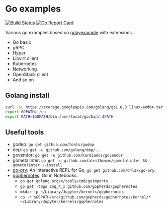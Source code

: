 # Go examples

[![Build Status](https://travis-ci.org/feiskyer/go-examples.svg?branch=master)](https://travis-ci.org/feiskyer/go-examples) [![Go Report Card](https://goreportcard.com/badge/github.com/feiskyer/go-examples)](https://goreportcard.com/report/github.com/feiskyer/go-examples)

Various go examples based on [gobyexample](https://github.com/mmcgrana/gobyexample) with extensions.

- Go basic
- gRPC
- Hyper
- Libvirt client
- Kubernetes
- Networking
- OpenStack client
- And so on

## Golang install

```sh
curl -sL https://storage.googleapis.com/golang/go1.8.3.linux-amd64.tar.gz | tar -C /usr/local -zxf -
export GOPATH='/go'
export PATH=$GOPATH/bin:/usr/local/go/bin/:$PATH
```

## Useful tools

* godep: `go get github.com/tools/godep`
* dep: `go get -u github.com/golang/dep/...`
* govendor: `go get -u github.com/kardianos/govendor`
* gometalinter: `go get -u github.com/alecthomas/gometalinter && gometalinter --install`
* [go-pry](https://github.com/d4l3k/go-pry): An interactive REPL for Go, `go get github.com/d4l3k/go-pry`.
* [gophernotes](https://github.com/gopherdata/gophernotes): Go in Notebooks.
  - `go get golang.org/x/tools/cmd/goimports`
  - `go get -tags zmq_4_x github.com/gopherds/gophernotes`
  - `mkdir -p ~/Library/Jupyter/kernels/gophernotes`
  - `cp -r $GOPATH/src/github.com/gopherds/gophernotes/kernel/* ~/Library/Jupyter/kernels/gophernotes`

